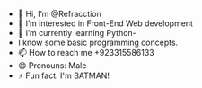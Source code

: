 - 👋 Hi, I’m @Refracction
- 👀 I’m interested in Front-End Web development
- 🌱 I’m currently learning Python-
- I know some basic programming concepts. 
- 📫 How to reach me +923315586133
- 😄 Pronouns: Male
- ⚡ Fun fact: I'm BATMAN!

<!---
Refracction/Refracction is a ✨ special ✨ repository because its `README.md` (this file) appears on your GitHub profile.
You can click the Preview link to take a look at your changes.
--->
